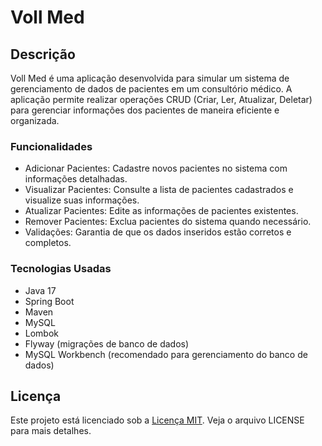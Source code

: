 
# Voll Med

## Descrição

Voll Med é uma aplicação desenvolvida para simular um sistema de gerenciamento de dados de pacientes em um consultório médico. A aplicação permite realizar operações CRUD (Criar, Ler, Atualizar, Deletar) para gerenciar informações dos pacientes de maneira eficiente e organizada.


### Funcionalidades

- Adicionar Pacientes: Cadastre novos pacientes no sistema com informações detalhadas.
- Visualizar Pacientes: Consulte a lista de pacientes cadastrados e visualize suas informações.
- Atualizar Pacientes: Edite as informações de pacientes existentes.
- Remover Pacientes: Exclua pacientes do sistema quando necessário.
- Validações: Garantia de que os dados inseridos estão corretos e completos.
### Tecnologias Usadas

- Java 17
- Spring Boot
- Maven
- MySQL
- Lombok
- Flyway (migrações de banco de dados)
- MySQL Workbench (recomendado para gerenciamento do banco de dados)
## Licença

Este projeto está licenciado sob a [Licença MIT](LICENSE). Veja o arquivo LICENSE para mais detalhes.

